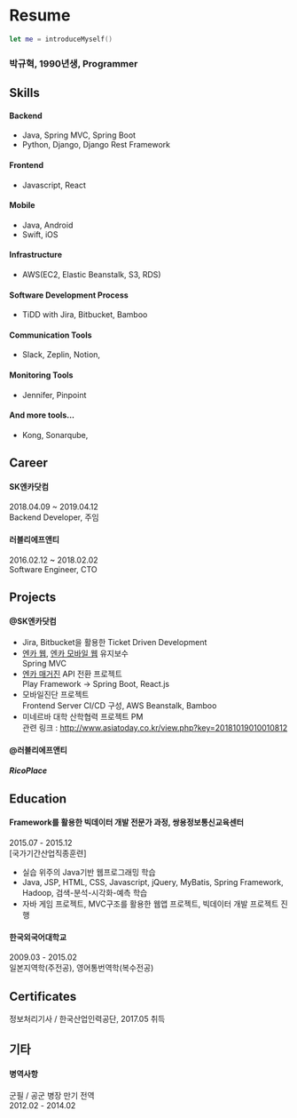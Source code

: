# Resume

```swift
let me = introduceMyself()
```

### 박규혁, 1990년생, Programmer


## Skills
#### Backend
- Java, Spring MVC, Spring Boot
- Python, Django, Django Rest Framework

#### Frontend
- Javascript, React

#### Mobile
- Java, Android
- Swift, iOS

#### Infrastructure
- AWS(EC2, Elastic Beanstalk, S3, RDS)

#### Software Development Process
- TiDD with Jira, Bitbucket, Bamboo

#### Communication Tools
- Slack, Zeplin, Notion,

#### Monitoring Tools
- Jennifer, Pinpoint

#### And more tools...
- Kong, Sonarqube,

## Career
#### SK엔카닷컴
2018.04.09 ~ 2019.04.12  
Backend Developer, 주임


#### 러블리에프앤티
2016.02.12 ~ 2018.02.02  
Software Engineer, CTO


## Projects

#### @SK엔카닷컴
- Jira, Bitbucket을 활용한 Ticket Driven Development
- [엔카 웹](https://www.encar.com/), [엔카 모바일 웹](https://m.encar.com/) 유지보수  
Spring MVC
- [엔카 매거진](https://www.encarmagazine.com/) API 전환 프로젝트  
Play Framework -> Spring Boot, React.js
- 모바일진단 프로젝트  
Frontend Server CI/CD 구성, AWS Beanstalk, Bamboo
- 미네르바 대학 산학협력 프로젝트 PM  
관련 링크 : http://www.asiatoday.co.kr/view.php?key=20181019010010812

#### @러블리에프앤티
##### RicoPlace


## Education
#### Framework를 활용한 빅데이터 개발 전문가 과정, 쌍용정보통신교육센터
2015.07 - 2015.12  
[국가기간산업직종훈련]  
- 실습 위주의 Java기반 웹프로그래밍 학습  
- Java, JSP, HTML, CSS, Javascript, jQuery, MyBatis, Spring Framework, Hadoop, 검색-분석-시각화-예측 학습  
- 자바 게임 프로젝트, MVC구조를 활용한 웹앱 프로젝트, 빅데이터 개발 프로젝트 진행


#### 한국외국어대학교
2009.03 - 2015.02  
일본지역학(주전공), 영어통번역학(복수전공)

## Certificates
정보처리기사 / 한국산업인력공단, 2017.05 취득

## 기타
#### 병역사항
군필 / 공군 병장 만기 전역  
2012.02 - 2014.02
